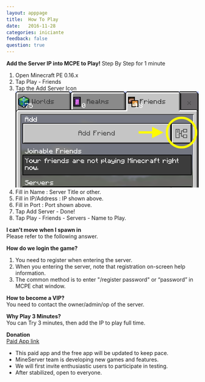 ```yaml
---
layout: apppage
title:  How To Play
date:   2016-11-28
categories: iniciante
feedback: false
question: true
---
```

**Add the Server IP into MCPE to Play!**
Step By Step for 1 minute   
1. Open Minecraft PE 0.16.x  
2. Tap Play - Friends  
3. Tap the Add Server Icon
![screenshot](/assets/images/addserver.png)
4. Fill in Name : Server Title or other.  
5. Fill in IP/Address : IP shown above.  
6. Fill in Port : Port shown above.  
7. Tap Add Server - Done!  
8. Tap Play - Friends - Servers - Name to Play.  

**I can't move when I spawn in**  
Please refer to the following answer.

**How do we login the game?**  
1. You need to register when entering the server.  
2. When you entering the server, note that registration on-screen help information.  
3. The common method is to enter "/register password" or “password” in MCPE chat window.  

**How to become a VIP?**  
You need to contact the owner/admin/op of the server.

**Why Play 3 Minutes?**  
You can Try 3 minutes, then add the IP to play full time.

**Donation**  
[Paid App link](https://itunes.apple.com/app/id1144129231)  
- This paid app and the free app will be updated to keep pace.  
- MineServer team is developing new games and features.  
- We will first invite enthusiastic users to participate in testing.  
- After stabilized, open to everyone.




